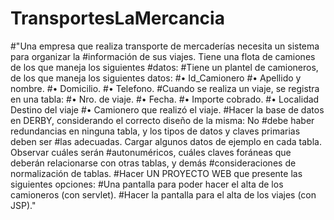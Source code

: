 # TransportesLaMercancia
#"Una empresa que realiza transporte de mercaderías necesita un sistema para organizar la
#información de sus viajes. Tiene una flota de camiones de los que maneja los siguientes 
#datos:
#Tiene un plantel de camioneros, de los que maneja los siguientes datos:
#• Id_Camionero
#• Apellido y nombre.
#• Domicilio.
#• Telefono.
#Cuando se realiza un viaje, se registra en una tabla:
#• Nro. de viaje.
#• Fecha.
#• Importe cobrado.
#• Localidad Destino del viaje
#• Camionero que realizó el viaje.
#Hacer la base de datos en DERBY, considerando el correcto diseño de la misma: No 
#debe haber redundancias en ninguna tabla, y los tipos de datos y claves primarias deben ser
#las adecuadas. Cargar algunos datos de ejemplo en cada tabla. Observar cuáles serán 
#autonuméricos, cuáles claves foráneas que deberán relacionarse con otras tablas, y demás 
#consideraciones de normalización de tablas.
#Hacer UN PROYECTO WEB que presente las siguientes opciones:
#Una pantalla para poder hacer el alta de los camioneros (con servlet).
#Hacer la pantalla para el alta de los viajes (con JSP)."
